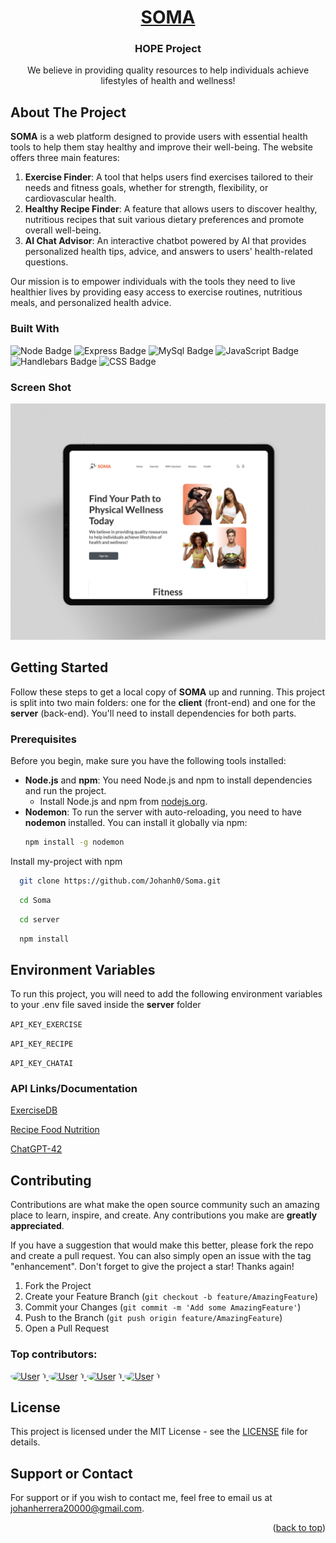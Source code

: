 <div align="center">
  <a href="https://github.com/Johanh0/Soma">
    <h1>SOMA</h1>
  </a>

  <h3 align="center">HOPE Project</h3>

  <p align="center">
We believe in providing quality resources to help individuals achieve lifestyles of health and wellness!
  </p>
</div>

<!-- ABOUT THE PROJECT -->

## About The Project

**SOMA** is a web platform designed to provide users with essential health tools to help them stay healthy and improve their well-being. The website offers three main features:

1. **Exercise Finder**: A tool that helps users find exercises tailored to their needs and fitness goals, whether for strength, flexibility, or cardiovascular health.
2. **Healthy Recipe Finder**: A feature that allows users to discover healthy, nutritious recipes that suit various dietary preferences and promote overall well-being.
3. **AI Chat Advisor**: An interactive chatbot powered by AI that provides personalized health tips, advice, and answers to users' health-related questions.

Our mission is to empower individuals with the tools they need to live healthier lives by providing easy access to exercise routines, nutritious meals, and personalized health advice.

### Built With

![Node Badge](https://img.shields.io/badge/Node.js-5FA04E.svg?style=for-the-badge&logo=nodedotjs&logoColor=white)
![Express Badge](https://img.shields.io/badge/Express-000000.svg?style=for-the-badge&logo=Express&logoColor=white)
![MySql Badge](https://img.shields.io/badge/MySQL-4479A1.svg?style=for-the-badge&logo=MySQL&logoColor=white)
![JavaScript Badge](https://img.shields.io/badge/JavaScript-F7DF1E.svg?style=for-the-badge&logo=JavaScript&logoColor=black)
![Handlebars Badge](https://img.shields.io/badge/Handlebars.js-000000.svg?style=for-the-badge&logo=handlebarsdotjs&logoColor=white)
![CSS Badge](https://img.shields.io/badge/CSS3-1572B6.svg?style=for-the-badge&logo=CSS3&logoColor=white)

### Screen Shot

[![Product Name Screen Shot][product-screenshot]](https://example.com)

<!-- GETTING STARTED -->

## Getting Started

Follow these steps to get a local copy of **SOMA** up and running. This project is split into two main folders: one for the **client** (front-end) and one for the **server** (back-end). You'll need to install dependencies for both parts.

### Prerequisites

Before you begin, make sure you have the following tools installed:

- **Node.js** and **npm**: You need Node.js and npm to install dependencies and run the project.
  - Install Node.js and npm from [nodejs.org](https://nodejs.org/).
- **Nodemon**: To run the server with auto-reloading, you need to have **nodemon** installed. You can install it globally via npm:
  ```sh
  npm install -g nodemon
  ```

Install my-project with npm

```bash
  git clone https://github.com/Johanh0/Soma.git

```

```bash
  cd Soma
```

```bash
  cd server
```

```bash
  npm install
```

## Environment Variables

To run this project, you will need to add the following environment variables to your .env file saved inside the **server** folder

`API_KEY_EXERCISE`

`API_KEY_RECIPE`

`API_KEY_CHATAI`

### API Links/Documentation

[ExerciseDB](https://rapidapi.com/justin-WFnsXH_t6/api/exercisedb/playground/apiendpoint_8ae18d70-75aa-4164-b4ef-0afde01402c2)

[Recipe Food Nutrition](https://rapidapi.com/spoonacular/api/recipe-food-nutrition)

[ChatGPT-42](https://rapidapi.com/rphrp1985/api/chatgpt-42)

<!-- CONTRIBUTING -->

## Contributing

Contributions are what make the open source community such an amazing place to learn, inspire, and create. Any contributions you make are **greatly appreciated**.

If you have a suggestion that would make this better, please fork the repo and create a pull request. You can also simply open an issue with the tag "enhancement".
Don't forget to give the project a star! Thanks again!

1. Fork the Project
2. Create your Feature Branch (`git checkout -b feature/AmazingFeature`)
3. Commit your Changes (`git commit -m 'Add some AmazingFeature'`)
4. Push to the Branch (`git push origin feature/AmazingFeature`)
5. Open a Pull Request

### Top contributors:

<a href="https://github.com/Johanh0">
    <img src="https://avatars.githubusercontent.com/u/69118220" alt="User 1" style="border-radius: 50%; width: 100px; height: 100px;" />
</a>
<a href="https://github.com/CierraGaddy">
    <img src="https://avatars.githubusercontent.com/u/142933217" alt="User 1" style="border-radius: 50%; width: 100px; height: 100px;" />
</a>
<a href="https://github.com/BKotay">
    <img src="https://avatars.githubusercontent.com/u/164114802" alt="User 1" style="border-radius: 50%; width: 100px; height: 100px;" />
</a>
<a href="https://github.com/ddungttran">
    <img src="https://avatars.githubusercontent.com/u/164114802" alt="User 1" style="border-radius: 50%; width: 100px; height: 100px;" />
</a>

<!-- LICENSE -->

## License

This project is licensed under the MIT License - see the [LICENSE](LICENSE) file for details.

## Support or Contact

For support or if you wish to contact me, feel free to email us at [johanherrera20000@gmail.com](mailto:johanherrera20000@gmail.com).

<p align="right">(<a href="#readme-top">back to top</a>)</p>

<!-- MARKDOWN LINKS & IMAGES -->

[product-screenshot]: client/public/assets/img/cover.png
